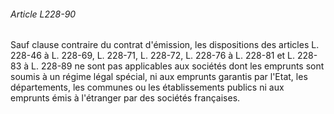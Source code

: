 ###### Article L228-90

Sauf clause contraire du contrat d'émission, les dispositions des articles L. 228-46 à L. 228-69, L. 228-71, L. 228-72, L. 228-76 à L. 228-81 et L. 228-83 à L. 228-89 ne sont pas applicables aux sociétés dont les emprunts sont soumis à un régime légal spécial, ni aux emprunts garantis par l'Etat, les départements, les communes ou les établissements publics ni aux emprunts émis à l'étranger par des sociétés françaises.

